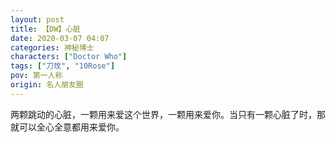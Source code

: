 ```yaml
---
layout: post
title: 【DW】心脏
date: 2020-03-07 04:07
categories: 神秘博士
characters: ["Doctor Who"]
tags: ["刀玫", "10Rose"]
pov: 第一人称
origin: 名人朋友圈
---
```


两颗跳动的心脏，一颗用来爱这个世界，一颗用来爱你。当只有一颗心脏了时，那就可以全心全意都用来爱你。
